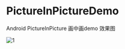 # PictureInPictureDemo
Android PictureInPicture 画中画demo
效果图

![1](https://www.baidu.com/img/bd_logo1.png)
